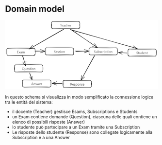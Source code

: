 # Domain model

![](./assets/domain-model.png)

In questo schema si visualizza in modo semplificato la connessione logica tra le entità del sistema:

- il docente (Teacher) gestisce Esams, Subscriptions e Students
- un Exam contiene domande (Question), ciascuna delle quali contiene un elenco di possibili risposte (Answer)
- lo studente può partecipare a un Exam tramite una Subscription
- Le risposte dello studente (Response) sono collegate logicamente alla Subscription e a una Answer

